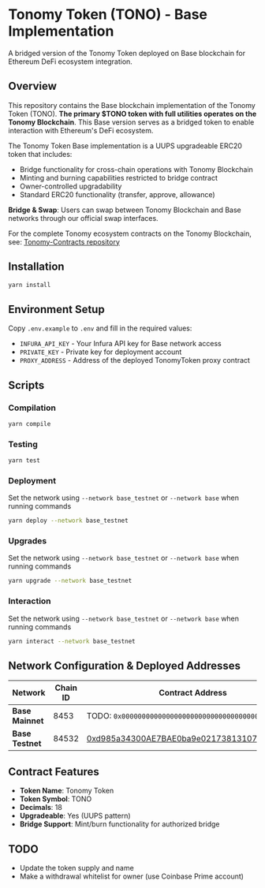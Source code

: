 # Tonomy Token (TONO) - Base Implementation

A bridged version of the Tonomy Token deployed on Base blockchain for Ethereum DeFi ecosystem integration.

## Overview

This repository contains the Base blockchain implementation of the Tonomy Token (TONO). **The primary $TONO token with full utilities operates on the Tonomy Blockchain**. This Base version serves as a bridged token to enable interaction with Ethereum's DeFi ecosystem.

The Tonomy Token Base implementation is a UUPS upgradeable ERC20 token that includes:
- Bridge functionality for cross-chain operations with Tonomy Blockchain
- Minting and burning capabilities restricted to bridge contract
- Owner-controlled upgradability
- Standard ERC20 functionality (transfer, approve, allowance)

**Bridge & Swap**: Users can swap between Tonomy Blockchain and Base networks through our official swap interfaces.

For the complete Tonomy ecosystem contracts on the Tonomy Blockchain, see: [Tonomy-Contracts repository](https://github.com/Tonomy-Foundation/Tonomy-Contracts)

## Installation

```bash
yarn install
```

## Environment Setup

Copy `.env.example` to `.env` and fill in the required values:
- `INFURA_API_KEY` - Your Infura API key for Base network access
- `PRIVATE_KEY` - Private key for deployment account
- `PROXY_ADDRESS` - Address of the deployed TonomyToken proxy contract

## Scripts

### Compilation
```bash
yarn compile
```

### Testing
```bash
yarn test
```

### Deployment
Set the network using `--network base_testnet` or `--network base` when running commands

```bash
yarn deploy --network base_testnet
```

### Upgrades
Set the network using `--network base_testnet` or `--network base` when running commands

```bash
yarn upgrade --network base_testnet
```

### Interaction
Set the network using `--network base_testnet` or `--network base` when running commands

```bash
yarn interact --network base_testnet
```

## Network Configuration & Deployed Addresses

| Network | Chain ID | Contract Address | Swap URL |
|---------|---------|------------------|----------|
| **Base Mainnet** | 8453 | TODO: `0x0000000000000000000000000000000000000000` | https://swap.tonomy.io |
| **Base Testnet** | 84532 | [0xd985a34300AE7BAE0ba9e02173813107ADceC71D](https://sepolia.basescan.org/address/0xd985a34300AE7BAE0ba9e02173813107ADceC71D) | https://swap.testnet.tonomy.io |

## Contract Features

- **Token Name**: Tonomy Token
- **Token Symbol**: TONO
- **Decimals**: 18
- **Upgradeable**: Yes (UUPS pattern)
- **Bridge Support**: Mint/burn functionality for authorized bridge


## TODO
- Update the token supply and name
- Make a withdrawal whitelist for owner (use Coinbase Prime account)